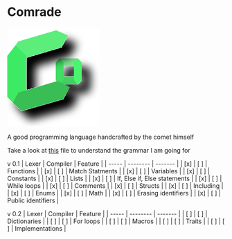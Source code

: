 # Comrade

![Comrade](/Comrade.svg)

A good programming language handcrafted by the comet himself

Take a look at [this](/grammer.txt) file to understand the grammar I am going for

v 0.1
| Lexer | Compiler | Feature |
| ----- | -------- | ------- |
| [x] | [ ] | Functions |
| [x] | [ ] | Match Statments |
| [x] | [ ] | Variables |
| [x] | [ ] | Constants |
| [x] | [ ] | Lists |
| [x] | [ ] | If, Else if, Else statements |
| [x] | [ ] | While loops |
| [x] | [ ] | Comments |
| [x] | [ ] | Structs |
| [x] | [ ] | Including |
| [x] | [ ] | Enums |
| [x] | [ ] | Math |
| [x] | [ ] | Erasing identifiers |
| [x] | [ ] | Public identifiers |

v 0.2
| Lexer | Compiler | Feature |
| ----- | -------- | ------- |
| [ ] | [ ] | Dictionaries |
| [ ] | [ ] | For loops |
| [ ] | [ ] | Macros |
| [ ] | [ ] | Traits |
| [ ] | [ ] | Implementations |
